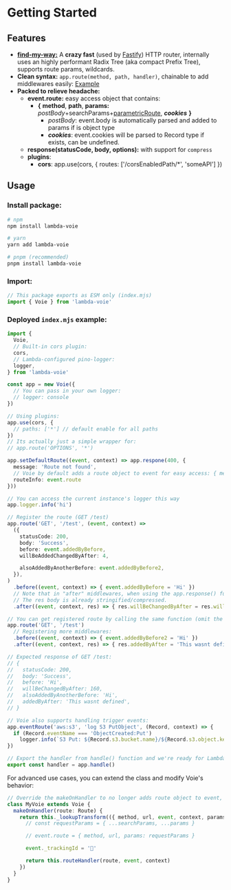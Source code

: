 # Getting Started

## Features

- [**find-my-way:**](https://github.com/delvedor/find-my-way) A **crazy fast** (used by [Fastify](https://fastify.dev/benchmarks)) HTTP router, internally uses an highly performant Radix Tree (aka compact Prefix Tree), supports route params, wildcards.
- **Clean syntax:** `app.route(method, path, handler)`, chainable to add middlewares easily: [Example](#deployed-indexmjs-example)
- **Packed to relieve headache:**
  - **event.route:** easy access object that contains:
    - **{** **method**, **path**, **params:** *postBody*+searchParams+[parametricRoute](https://github.com/delvedor/find-my-way#supported-path-formats), ***cookies*** **}**
      - *postBody*: event.body is automatically parsed and added to params if is object type
      - ***cookies***: event.cookies will be parsed to Record type if exists, can be undefined.
  - **response(statusCode, body, options):** with support for `compress`
  - **plugins**:
    - **cors**: app.use(cors, { routes: ['/corsEnabledPath/*', 'someAPI'] })

## Usage

### Install package:

```sh
# npm
npm install lambda-voie

# yarn
yarn add lambda-voie

# pnpm (recommended)
pnpm install lambda-voie
```

### Import:

```ts
// This package exports as ESM only (index.mjs)
import { Voie } from 'lambda-voie'
```

### Deployed `index.mjs` example:
```ts
import {
  Voie,
  // Built-in cors plugin:
  cors,
  // Lambda-configured pino-logger:
  logger,
} from 'lambda-voie'

const app = new Voie({
  // You can pass in your own logger:
  // logger: console
})

// Using plugins:
app.use(cors, {
  // paths: ['*'] // default enable for all paths
})
// Its actually just a simple wrapper for:
// app.route('OPTIONS', '*')

app.setDefaultRoute((event, context) => app.respone(400, {
  message: 'Route not found',
  // Voie by default adds a route object to event for easy access: { method, path, params, cookies }
  routeInfo: event.route
}))

// You can access the current instance's logger this way
app.logger.info('hi')

// Register the route (GET /test)
app.route('GET', '/test', (event, context) =>
  ({
    statusCode: 200,
    body: 'Success',
    before: event.addedByBefore,
    willBeAddedChangedByAfter: 4,

    alsoAddedByAnotherBefore: event.addedByBefore2,
  }),
)
  .before((event, context) => { event.addedByBefore = 'Hi' })
  // Note that in "after" middlewares, when using the app.response() function,
  // The res body is already stringified/compressed.
  .after((event, context, res) => { res.willBeChangedByAfter = res.willBeChangedByAfter * 4 })

// You can get registered route by calling the same function (omit the handler):
app.route('GET', '/test')
  // Registering more middlewares:
  .before((event, context) => { event.addedByBefore2 = 'Hi' })
  .after((event, context, res) => { res.addedByAfter = 'This wasnt defined' })

// Expected response of GET /test:
// {
//   statusCode: 200,
//   body: 'Success',
//   before: 'Hi',
//   willBeChangedByAfter: 160,
//   alsoAddedByAnotherBefore: 'Hi',
//   addedByAfter: 'This wasnt defined',
// }

// Voie also supports handling trigger events:
app.eventRoute('aws:s3', 'log S3 PutObject', (Record, context) => {
  if (Record.eventName === 'ObjectCreated:Put')
    logger.info(`S3 Put: ${Record.s3.bucket.name}/${Record.s3.object.key}`)
})

// Export the handler from handle() function and we're ready for Lambda!
export const handler = app.handle()
```

For advanced use cases, you can extend the class and modify Voie's behavior:
```ts
// Override the makeOnHandler to no longer adds route object to event, and instead adds a tracking ID
class MyVoie extends Voie {
  makeOnHandler(route: Route) {
    return this._lookupTransform(({ method, url, event, context, params, store, searchParams }) => {
      // const requestParams = { ...searchParams, ...params }

      // event.route = { method, url, params: requestParams }

      event._trackingId = '🦄'

      return this.routeHandler(route, event, context)
    })
  }
}
```
